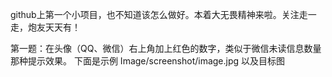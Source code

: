 github上第一个小项目，也不知道该怎么做好。本着大无畏精神来啦。关注走一走，炮友天天有！

第一题：在头像（QQ、微信）右上角加上红色的数字，类似于微信未读信息数量那种提示效果。 
下面是示例
Image/screenshot/image.jpg
以及目标图
